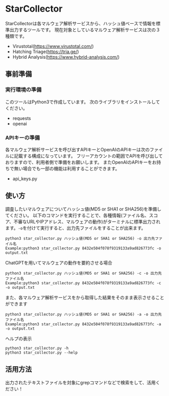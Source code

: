 # StarCollector
StarCollectorは各マルウェア解析サービスから、ハッシュ値ベースで情報を標準出力するツールです。
現在対象としているマルウェア解析サービスは次の３種類です。
- Virustotal(https://www.virustotal.com/)
- Hatching Triage(https://tria.ge/)
- Hybrid Analysis(https://www.hybrid-analysis.com/)

## 事前準備
### 実行環境の準備
このツールはPython3で作成しています。
次のライブラリをインストールしてください。
- requests
- openai

### APIキーの準備
各マルウェア解析サービスを呼び出すAPIキーとOpenAIのAPIキーは次のファイルに記載する構成になっています。
フリーアカウントの範囲でAPIを呼び出しておりますので、利用者側で準備をお願いします。
またOpenAIのAPIキーをお持ちで無い場合でも一部の機能は利用することができます。
- api_keys.py

## 使い方
調査したいマルウェアについてハッシュ値(MD5 or SHA1 or SHA256)を準備してください。
以下のコマンドを実行することで、各種情報(ファイル名、スコア、不審なURLやIPアドレス、マルウェアの動作)がターミナルに標準出力されます。`-o`を付けて実行すると、出力先ファイルをすることが出来ます。


    python3 star_collector.py ハッシュ値(MD5 or SHA1 or SHA256) -o 出力先ファイル名
    Example:python3 star_collector.py 8432e504f078f9319133a9ad826773fc -o output.txt

ChatGPTを用いてマルウェアの動作を要約させる場合

    python3 star_collector.py ハッシュ値(MD5 or SHA1 or SHA256) -c -o 出力先ファイル名  
    Example:python3 star_collector.py 8432e504f078f9319133a9ad826773fc -c -o output.txt

また、各マルウェア解析サービスをから取得した結果をそのまま表示させることができます　　

    python3 star_collector.py ハッシュ値(MD5 or SHA1 or SHA256) -a -o 出力先ファイル名  
    Example:python3 star_collector.py 8432e504f078f9319133a9ad826773fc -a -o output.txt

ヘルプの表示

    python3 star_collector.py -h
    python3 star_collector.py --help

## 活用方法
出力されたテキストファイルを対象にgrepコマンドなどで検索をして、活用ください！
